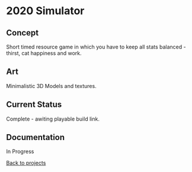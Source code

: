 # 2020 Simulator

## Concept

Short timed resource game in which you have to keep all stats balanced - thirst, cat happiness and work. 

## Art 

Minimalistic 3D Models and textures.

## Current Status

Complete - awiting playable build link. 

## Documentation

In Progress


[Back to projects](projects.md)
